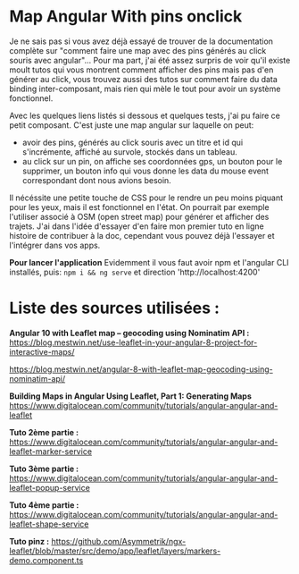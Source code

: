 # Map Angular With pins onclick

Je ne sais pas si vous avez déjà essayé de trouver de la documentation complète sur "comment faire une map avec des pins générés au click souris avec angular"... Pour ma part, j'ai été assez surpris de voir qu'il existe moult tutos qui vous montrent comment afficher des pins mais pas d'en générer au click, vous trouvez aussi des tutos sur comment faire du data binding inter-composant, mais rien qui mèle le tout pour avoir un système fonctionnel.

Avec les quelques liens listés si dessous et quelques tests, j'ai pu faire ce petit composant. C'est juste une map angular sur laquelle on peut:
- avoir des pins, générés au click souris avec un titre et id qui s'incrémente, affiché au survole, stockés dans un tableau.
- au click sur un pin, on affiche ses coordonnées gps, un bouton pour le supprimer, un bouton info qui vous donne les data du mouse event correspondant dont nous avions besoin.

Il nécéssite une petite touche de CSS pour le rendre un peu moins piquant pour les yeux, mais il est fonctionnel en l'état. On pourrait par exemple l'utiliser associé à OSM (open street map) pour générer et afficher des trajets. J'ai dans l'idée d'essayer d'en faire mon premier tuto en ligne histoire de contribuer à la doc, cependant vous pouvez déjà l'essayer et l'intégrer dans vos apps.

**Pour lancer l'application**
Evidemment il vous faut avoir npm et l'angular CLI installés, puis:
`npm i && ng serve`
et direction 'http://localhost:4200'

# Liste des sources utilisées :

**Angular 10 with Leaflet map – geocoding using Nominatim API :**
https://blog.mestwin.net/use-leaflet-in-your-angular-8-project-for-interactive-maps/

https://blog.mestwin.net/angular-8-with-leaflet-map-geocoding-using-nominatim-api/

**Building Maps in Angular Using Leaflet, Part 1: Generating Maps**
https://www.digitalocean.com/community/tutorials/angular-angular-and-leaflet

**Tuto 2ème partie :**
https://www.digitalocean.com/community/tutorials/angular-angular-and-leaflet-marker-service

**Tuto 3ème partie :**
https://www.digitalocean.com/community/tutorials/angular-angular-and-leaflet-popup-service

**Tuto 4ème partie :**
https://www.digitalocean.com/community/tutorials/angular-angular-and-leaflet-shape-service

**Tuto pinz :**
https://github.com/Asymmetrik/ngx-leaflet/blob/master/src/demo/app/leaflet/layers/markers-demo.component.ts

